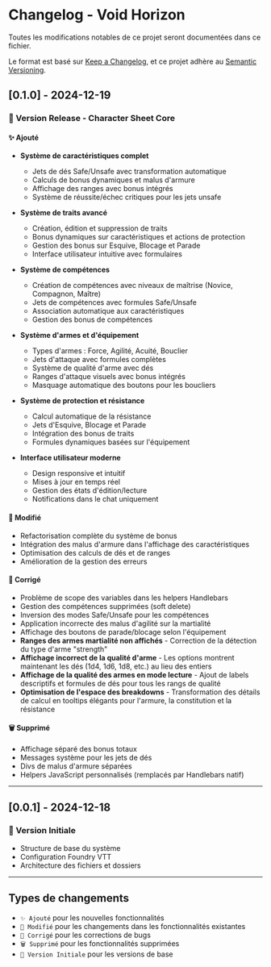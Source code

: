 # Changelog - Void Horizon

Toutes les modifications notables de ce projet seront documentées dans ce fichier.

Le format est basé sur [Keep a Changelog](https://keepachangelog.com/fr/1.0.0/),
et ce projet adhère au [Semantic Versioning](https://semver.org/spec/v2.0.0.html).

## [0.1.0] - 2024-12-19

### 🎉 Version Release - Character Sheet Core

#### ✨ Ajouté
- **Système de caractéristiques complet**
  - Jets de dés Safe/Unsafe avec transformation automatique
  - Calculs de bonus dynamiques et malus d'armure
  - Affichage des ranges avec bonus intégrés
  - Système de réussite/échec critiques pour les jets unsafe

- **Système de traits avancé**
  - Création, édition et suppression de traits
  - Bonus dynamiques sur caractéristiques et actions de protection
  - Gestion des bonus sur Esquive, Blocage et Parade
  - Interface utilisateur intuitive avec formulaires

- **Système de compétences**
  - Création de compétences avec niveaux de maîtrise (Novice, Compagnon, Maître)
  - Jets de compétences avec formules Safe/Unsafe
  - Association automatique aux caractéristiques
  - Gestion des bonus de compétences

- **Système d'armes et d'équipement**
  - Types d'armes : Force, Agilité, Acuité, Bouclier
  - Jets d'attaque avec formules complètes
  - Système de qualité d'arme avec dés
  - Ranges d'attaque visuels avec bonus intégrés
  - Masquage automatique des boutons pour les boucliers

- **Système de protection et résistance**
  - Calcul automatique de la résistance
  - Jets d'Esquive, Blocage et Parade
  - Intégration des bonus de traits
  - Formules dynamiques basées sur l'équipement

- **Interface utilisateur moderne**
  - Design responsive et intuitif
  - Mises à jour en temps réel
  - Gestion des états d'édition/lecture
  - Notifications dans le chat uniquement

#### 🔧 Modifié
- Refactorisation complète du système de bonus
- Intégration des malus d'armure dans l'affichage des caractéristiques
- Optimisation des calculs de dés et de ranges
- Amélioration de la gestion des erreurs

#### 🐛 Corrigé
- Problème de scope des variables dans les helpers Handlebars
- Gestion des compétences supprimées (soft delete)
- Inversion des modes Safe/Unsafe pour les compétences
- Application incorrecte des malus d'agilité sur la martialité
- Affichage des boutons de parade/blocage selon l'équipement
- **Ranges des armes martialité non affichés** - Correction de la détection du type d'arme "strength"
- **Affichage incorrect de la qualité d'arme** - Les options montrent maintenant les dés (1d4, 1d6, 1d8, etc.) au lieu des entiers
- **Affichage de la qualité des armes en mode lecture** - Ajout de labels descriptifs et formules de dés pour tous les rangs de qualité
- **Optimisation de l'espace des breakdowns** - Transformation des détails de calcul en tooltips élégants pour l'armure, la constitution et la résistance

#### 🗑️ Supprimé
- Affichage séparé des bonus totaux
- Messages système pour les jets de dés
- Divs de malus d'armure séparées
- Helpers JavaScript personnalisés (remplacés par Handlebars natif)

---

## [0.0.1] - 2024-12-18

### 🚀 Version Initiale
- Structure de base du système
- Configuration Foundry VTT
- Architecture des fichiers et dossiers

---

## Types de changements

- `✨ Ajouté` pour les nouvelles fonctionnalités
- `🔧 Modifié` pour les changements dans les fonctionnalités existantes
- `🐛 Corrigé` pour les corrections de bugs
- `🗑️ Supprimé` pour les fonctionnalités supprimées
- `🚀 Version Initiale` pour les versions de base
